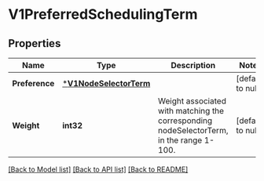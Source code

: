 # V1PreferredSchedulingTerm

## Properties
Name | Type | Description | Notes
------------ | ------------- | ------------- | -------------
**Preference** | [***V1NodeSelectorTerm**](V1NodeSelectorTerm.md) |  | [default to null]
**Weight** | **int32** | Weight associated with matching the corresponding nodeSelectorTerm, in the range 1-100. | [default to null]

[[Back to Model list]](../README.md#documentation-for-models) [[Back to API list]](../README.md#documentation-for-api-endpoints) [[Back to README]](../README.md)


